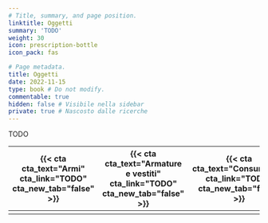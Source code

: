 ```yaml
---
# Title, summary, and page position.
linktitle: Oggetti
summary: 'TODO'
weight: 30
icon: prescription-bottle
icon_pack: fas

# Page metadata.
title: Oggetti
date: 2022-11-15
type: book # Do not modify.
commentable: true
hidden: false # Visibile nella sidebar
private: true # Nascosto dalle ricerche
---
```


TODO


| {{< cta cta_text="Armi" cta_link="TODO" cta_new_tab="false" >}} | {{< cta cta_text="Armature e vestiti" cta_link="TODO" cta_new_tab="false" >}} | {{< cta cta_text="Consumabili" cta_link="TODO" cta_new_tab="false" >}} | {{< cta cta_text="Creazione" cta_link="TODO" cta_new_tab="false" >}} |
| :--------------------------------------------------------------------------: | :-------------------------------------------------------------------: | :-------------------------------------------------------------------------------: | :-------------------------------------------------------------------: |
|                                                                              |                                                                       |                                                                                   |                                                                       |


